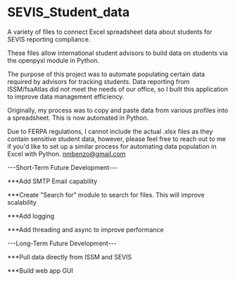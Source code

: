 # SEVIS_Student_data
A variety of files to connect Excel spreadsheet data about students for SEVIS reporting compliance. 

These files allow international student advisors to build data on students via the openpyxl module in Python.

The purpose of this project was to automate populating certain data required by advisors for tracking students. Data reporting
from ISSM/fsaAtlas did not meet the needs of our office, so I built this application to improve data management efficiency.

Originally, my process was to copy and paste data from various profiles into a spreadsheet. This is now automated in Python.

Due to FERPA regulations, I cannot include the actual .xlsx files as they contain sensitive student data, however, please feel free to reach out to me if you'd like to set up a similar process for automating data population in Excel with Python.
nmbenzo@gmail.com


---Short-Term Future Development---

***Add SMTP Email capability

***Create "Search for" module to search for files. This will improve scalability

***Add logging 

***Add threading and async to improve performance


---Long-Term Future Development---

***Pull data directly from ISSM and SEVIS

***Build web app GUI


